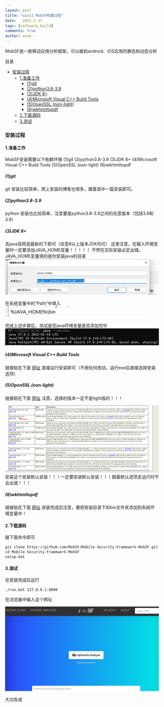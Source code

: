 ```yaml
---
layout: post
title: "win11 MobSF构建过程"
date:   2022-1-27
tags: [software_build]
comments: true
author: wsxk
---
```


MobSF是一款移动应用分析框架，可以做到android、iOS应用的静态和动态分析

目录
- [安装过程](#安装过程)
  - [1.准备工作](#1准备工作)
    - [(1)git](#1git)
    - [(2)python3.8-3.9](#2python38-39)
    - [(3)JDK 8+](#3jdk-8)
    - [(4)Microsoft Visual C++ Build Tools](#4microsoft-visual-c-build-tools)
    - [(5)OpenSSL (non-light)](#5openssl-non-light)
    - [(6)wkhtmltopdf](#6wkhtmltopdf)
  - [2.下载源码](#2下载源码)
  - [3.测试](#3测试)


### 安装过程
#### 1.准备工作
MobSF安装需要以下依赖环境
(1)git
(2)python3.8-3.9
(3)JDK 8+
(4)Microsoft Visual C++ Build Tools
(5)OpenSSL (non-light)
(6)wkhtmltopdf 

##### (1)git
git 安装比较简单，网上安装的博客也很多，跟着其中一篇安装即可。

##### (2)python3.8-3.9
python 安装也比较简单，注意要是python3.8-3.9之间的任意版本（包括3.8和3.9）

##### (3)JDK 8+
去java官网选最新的下即可（任意8以上版本JDK均可）
这里注意，在输入环境变量时一定要添加JAVA_HOME变量！！！！！
不然在实际安装必定出错。
JAVA_HOME变量填的是你安装java的目录
![](https://raw.githubusercontent.com/wsxk/wsxk_pictures/main/2022-01-27-MobSF_create1.png)

在系统变量中的“Path”中填入
![](https://raw.githubusercontent.com/wsxk/wsxk_pictures/main/2022-01-27-MobSF_create2.png)

完成上述步骤后，测试是否java环境变量是否添加完毕
![](https://raw.githubusercontent.com/wsxk/wsxk_pictures/main/2022-01-27-MobSF_create3.png)

##### (4)Microsoft Visual C++ Build Tools
链接贴在下面
[网址](https://visualstudio.microsoft.com/zh-hans/thank-you-downloading-visual-studio/?sku=BuildTools&rel=16)
直接运行安装即可（不用任何改动，运行exe后直接选择安装选项）

##### (5)OpenSSL (non-light)
链接贴在下面
[网址](https://slproweb.com/products/Win32OpenSSL.html)
注意，选择的版本一定不是light版的！！！

![](https://raw.githubusercontent.com/wsxk/wsxk_pictures/main/2022-01-27-MobSF_create4.png)
安装这个安装默认安装！！！一定要安装默认安装！！！跟着默认选项走运行时不会出错！！！

##### (6)wkhtmltopdf 
链接贴在下面
[网址](https://wkhtmltopdf.org/downloads.html)
安装完成后注意，要把安装目录下的bin文件夹添加到系统环境变量中！

#### 2.下载源码
敲下面命令即可

    git clone https://github.com/MobSF/Mobile-Security-Framework-MobSF.git
    cd Mobile-Security-Framework-MobSF
    setup.bat

#### 3.测试

在安装完成后运行

    ./run.bat 127.0.0.1:8000

在浏览器中输入这个网址

![](https://raw.githubusercontent.com/wsxk/wsxk_pictures/main/2022-01-27-MobSF_create5.png)

大功告成